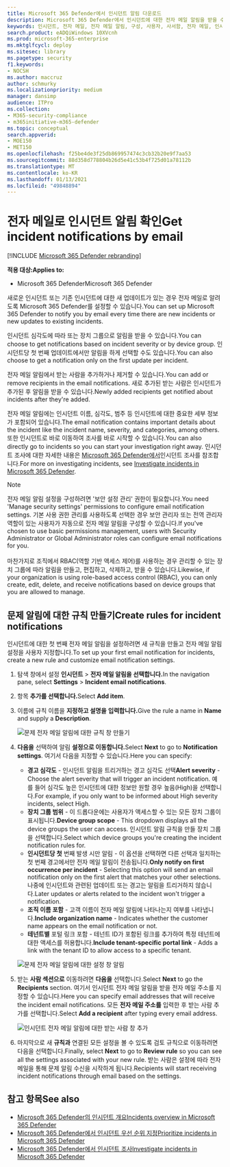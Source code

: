 ```yaml
---
title: Microsoft 365 Defender에서 인시던트 알림 다운로드
description: Microsoft 365 Defender에서 인시던트에 대한 전자 메일 알림을 받을 수 있는 규칙을 만드는 방법을 학습
keywords: 인시던트, 전자 메일, 전자 메일 알림, 구성, 사용자, 사서함, 전자 메일, 인시던트
search.product: eADQiWindows 10XVcnh
ms.prod: microsoft-365-enterprise
ms.mktglfcycl: deploy
ms.sitesec: library
ms.pagetype: security
f1.keywords:
- NOCSH
ms.author: maccruz
author: schmurky
ms.localizationpriority: medium
manager: dansimp
audience: ITPro
ms.collection:
- M365-security-compliance
- m365initiative-m365-defender
ms.topic: conceptual
search.appverid:
- MOE150
- MET150
ms.openlocfilehash: f25be4de3f25db869957474c3cb32b20e9f7aa53
ms.sourcegitcommit: 88d358d778804b26d5e41c53b4f725d01a78112b
ms.translationtype: MT
ms.contentlocale: ko-KR
ms.lasthandoff: 01/13/2021
ms.locfileid: "49848894"
---
```

# <a name="get-incident-notifications-by-email"></a><span data-ttu-id="9e4d1-104">전자 메일로 인시던트 알림 확인</span><span class="sxs-lookup"><span data-stu-id="9e4d1-104">Get incident notifications by email</span></span>

[!INCLUDE [Microsoft 365 Defender rebranding](../includes/microsoft-defender.md)]


<span data-ttu-id="9e4d1-105">**적용 대상:**</span><span class="sxs-lookup"><span data-stu-id="9e4d1-105">**Applies to:**</span></span>
- <span data-ttu-id="9e4d1-106">Microsoft 365 Defender</span><span class="sxs-lookup"><span data-stu-id="9e4d1-106">Microsoft 365 Defender</span></span>

<span data-ttu-id="9e4d1-107">새로운 인시던트 또는 기존 인시던트에 대한 새 업데이트가 있는 경우 전자 메일로 알려도록 Microsoft 365 Defender를 설정할 수 있습니다.</span><span class="sxs-lookup"><span data-stu-id="9e4d1-107">You can set up Microsoft 365 Defender to notify you by email every time there are new incidents or new updates to existing incidents.</span></span> 

<span data-ttu-id="9e4d1-108">인시던트 심각도에 따라 또는 장치 그룹으로 알림을 받을 수 있습니다.</span><span class="sxs-lookup"><span data-stu-id="9e4d1-108">You can choose to get notifications based on incident severity or by device group.</span></span> <span data-ttu-id="9e4d1-109">인시던트당 첫 번째 업데이트에서만 알림을 하게 선택할 수도 있습니다.</span><span class="sxs-lookup"><span data-stu-id="9e4d1-109">You can also choose to get a notification only on the first update per incident.</span></span>

<span data-ttu-id="9e4d1-110">전자 메일 알림에서 받는 사람을 추가하거나 제거할 수 있습니다.</span><span class="sxs-lookup"><span data-stu-id="9e4d1-110">You can add or remove recipients in the email notifications.</span></span> <span data-ttu-id="9e4d1-111">새로 추가된 받는 사람은 인시던트가 추가된 후 알림을 받을 수 있습니다.</span><span class="sxs-lookup"><span data-stu-id="9e4d1-111">Newly added recipients get notified about incidents after they're added.</span></span> 

<span data-ttu-id="9e4d1-112">전자 메일 알림에는 인시던트 이름, 심각도, 범주 등 인시던트에 대한 중요한 세부 정보가 포함되어 있습니다.</span><span class="sxs-lookup"><span data-stu-id="9e4d1-112">The email notification contains important details about the incident like the incident name, severity, and categories, among others.</span></span> <span data-ttu-id="9e4d1-113">또한 인시던트로 바로 이동하여 조사를 바로 시작할 수 있습니다.</span><span class="sxs-lookup"><span data-stu-id="9e4d1-113">You can also directly go to incidents so you can start your investigation right away.</span></span> <span data-ttu-id="9e4d1-114">인시던트 조사에 대한 자세한 내용은 [Microsoft 365 Defender에서](https://docs.microsoft.com/microsoft-365/security/mtp/investigate-incidents)인시던트 조사를 참조합니다.</span><span class="sxs-lookup"><span data-stu-id="9e4d1-114">For more on investigating incidents, see [Investigate incidents in Microsoft 365 Defender](https://docs.microsoft.com/microsoft-365/security/mtp/investigate-incidents).</span></span>

>[!NOTE]
><span data-ttu-id="9e4d1-115">전자 메일 알림 설정을 구성하려면 '보안 설정 관리' 권한이 필요합니다.</span><span class="sxs-lookup"><span data-stu-id="9e4d1-115">You need 'Manage security settings' permissions to configure email notification settings.</span></span> <span data-ttu-id="9e4d1-116">기본 사용 권한 관리를 사용하도록 선택한 경우 보안 관리자 또는 전역 관리자 역할이 있는 사용자가 자동으로 전자 메일 알림을 구성할 수 있습니다.</span><span class="sxs-lookup"><span data-stu-id="9e4d1-116">If you've chosen to use basic permissions management, users with Security Administrator or Global Administrator roles can configure email notifications for you.</span></span> <br> <br>
<span data-ttu-id="9e4d1-117">마찬가지로 조직에서 RBAC(역할 기반 액세스 제어)를 사용하는 경우 관리할 수 있는 장치 그룹에 따라 알림을 만들고, 편집하고, 삭제하고, 받을 수 있습니다.</span><span class="sxs-lookup"><span data-stu-id="9e4d1-117">Likewise, if your organization is using role-based access control (RBAC), you can only create, edit, delete, and receive notifications based on device groups that you are allowed to manage.</span></span>

## <a name="create-rules-for-incident-notifications"></a><span data-ttu-id="9e4d1-118">문제 알림에 대한 규칙 만들기</span><span class="sxs-lookup"><span data-stu-id="9e4d1-118">Create rules for incident notifications</span></span>

<span data-ttu-id="9e4d1-119">인시던트에 대한 첫 번째 전자 메일 알림을 설정하려면 새 규칙을 만들고 전자 메일 알림 설정을 사용자 지정합니다.</span><span class="sxs-lookup"><span data-stu-id="9e4d1-119">To set up your first email notification for incidents, create a new rule and customize email notification settings.</span></span>

1. <span data-ttu-id="9e4d1-120">탐색 창에서 설정 **인시던트**  >  **전자 메일 알림을 선택합니다.**</span><span class="sxs-lookup"><span data-stu-id="9e4d1-120">In the navigation pane, select **Settings** > **Incident email notifications**.</span></span>
2. <span data-ttu-id="9e4d1-121">항목 **추가를 선택합니다.**</span><span class="sxs-lookup"><span data-stu-id="9e4d1-121">Select **Add item**.</span></span>
3. <span data-ttu-id="9e4d1-122">이름에 규칙 이름을 **지정하고 설명을** **입력합니다.**</span><span class="sxs-lookup"><span data-stu-id="9e4d1-122">Give the rule a name in **Name** and supply a **Description**.</span></span>

    ![문제 전자 메일 알림에 대한 규칙 창 만들기](../../media/incidentemailnotif1.png) 
4. <span data-ttu-id="9e4d1-124">**다음을** 선택하여 알림 **설정으로 이동합니다.**</span><span class="sxs-lookup"><span data-stu-id="9e4d1-124">Select **Next** to go to **Notification settings**.</span></span> <span data-ttu-id="9e4d1-125">여기서 다음을 지정할 수 있습니다.</span><span class="sxs-lookup"><span data-stu-id="9e4d1-125">Here you can specify:</span></span>
    - <span data-ttu-id="9e4d1-126">**경고 심각도** - 인시던트 알림을 트리거하는 경고 심각도 선택</span><span class="sxs-lookup"><span data-stu-id="9e4d1-126">**Alert severity** - Choose the alert severity that will trigger an incident notification.</span></span> <span data-ttu-id="9e4d1-127">예를 들어 심각도 높은 인시던트에 대한 정보만 원할 경우 높음(High)을 선택합니다.</span><span class="sxs-lookup"><span data-stu-id="9e4d1-127">For example, if you only want to be informed about High severity incidents, select High.</span></span>
    - <span data-ttu-id="9e4d1-128">**장치 그룹 범위** - 이 드롭다운에는 사용자가 액세스할 수 있는 모든 장치 그룹이 표시됩니다.</span><span class="sxs-lookup"><span data-stu-id="9e4d1-128">**Device group scope** - This dropdown displays all the device groups the user can access.</span></span> <span data-ttu-id="9e4d1-129">인시던트 알림 규칙을 만들 장치 그룹을 선택합니다.</span><span class="sxs-lookup"><span data-stu-id="9e4d1-129">Select which device groups you're creating the incident notification rules for.</span></span>
    - <span data-ttu-id="9e4d1-130">**인시던트당 첫** 번째 발생 시만 알림 - 이 옵션을 선택하면 다른 선택과 일치하는 첫 번째 경고에서만 전자 메일 알림이 전송됩니다.</span><span class="sxs-lookup"><span data-stu-id="9e4d1-130">**Only notify on first occurrence per incident** - Selecting this option will send an email notification only on the first alert that matches your other selections.</span></span> <span data-ttu-id="9e4d1-131">나중에 인시던트와 관련된 업데이트 또는 경고는 알림을 트리거하지 않습니다.</span><span class="sxs-lookup"><span data-stu-id="9e4d1-131">Later updates or alerts related to the incident won't trigger a notification.</span></span>
    - <span data-ttu-id="9e4d1-132">**조직 이름 포함** - 고객 이름이 전자 메일 알림에 나타나는지 여부를 나타냅니다.</span><span class="sxs-lookup"><span data-stu-id="9e4d1-132">**Include organization name** - Indicates whether the customer name appears on the email notification or not.</span></span>
    - <span data-ttu-id="9e4d1-133">**테넌트별** 포털 링크 포함 - 테넌트 ID가 포함된 링크를 추가하여 특정 테넌트에 대한 액세스를 허용합니다.</span><span class="sxs-lookup"><span data-stu-id="9e4d1-133">**Include tenant-specific portal link** -  Adds a link with the tenant ID to allow access to a specific tenant.</span></span>
    
    ![문제 전자 메일 알림에 대한 설정 창 알림](../../media/incidentemailnotif2.png)
5. <span data-ttu-id="9e4d1-135">받는 **사람 섹션으로** 이동하려면 **다음을** 선택합니다.</span><span class="sxs-lookup"><span data-stu-id="9e4d1-135">Select **Next** to go the **Recipients** section.</span></span> <span data-ttu-id="9e4d1-136">여기서 인시던트 전자 메일 알림을 받을 전자 메일 주소를 지정할 수 있습니다.</span><span class="sxs-lookup"><span data-stu-id="9e4d1-136">Here you can specify email addresses that will receive the incident email notifications.</span></span> <span data-ttu-id="9e4d1-137">모든 **전자 메일 주소를** 입력한 후 받는 사람 추가를 선택합니다.</span><span class="sxs-lookup"><span data-stu-id="9e4d1-137">Select **Add a recipient** after typing every email address.</span></span>

    ![인시던트 전자 메일 알림에 대한 받는 사람 창 추가](../../media/incidentemailnotif3.png) 

6. <span data-ttu-id="9e4d1-139">마지막으로 새 **규칙과** 연결된  모든 설정을 볼 수 있도록 검토 규칙으로 이동하려면 다음을 선택합니다.</span><span class="sxs-lookup"><span data-stu-id="9e4d1-139">Finally, select **Next** to go to **Review rule** so you can see all the settings associated with your new rule.</span></span> <span data-ttu-id="9e4d1-140">받는 사람은 설정에 따라 전자 메일을 통해 문제 알림 수신을 시작하게 됩니다.</span><span class="sxs-lookup"><span data-stu-id="9e4d1-140">Recipients will start receiving incident notifications through email based on the settings.</span></span>

## <a name="see-also"></a><span data-ttu-id="9e4d1-141">참고 항목</span><span class="sxs-lookup"><span data-stu-id="9e4d1-141">See also</span></span>
- [<span data-ttu-id="9e4d1-142">Microsoft 365 Defender의 인시던트 개요</span><span class="sxs-lookup"><span data-stu-id="9e4d1-142">Incidents overview in Microsoft 365 Defender</span></span>](https://docs.microsoft.com/microsoft-365/security/mtp/incidents-overview)
- [<span data-ttu-id="9e4d1-143">Microsoft 365 Defender에서 인시던트 우선 순위 지정</span><span class="sxs-lookup"><span data-stu-id="9e4d1-143">Prioritize incidents in Microsoft 365 Defender</span></span>](https://docs.microsoft.com/microsoft-365/security/mtp/incident-queue)
- [<span data-ttu-id="9e4d1-144">Microsoft 365 Defender에서 인시던트 조사</span><span class="sxs-lookup"><span data-stu-id="9e4d1-144">Investigate incidents in Microsoft 365 Defender</span></span>](https://docs.microsoft.com/microsoft-365/security/mtp/investigate-incidents)

